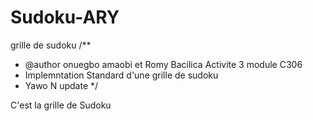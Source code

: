 # Sudoku-ARY
grille de sudoku
/**
 * @author onuegbo amaobi et Romy Bacilica Activite 3 module C306
 * Implemntation Standard d'une grille de sudoku
 * Yawo N update
 */





C'est la grille de Sudoku
